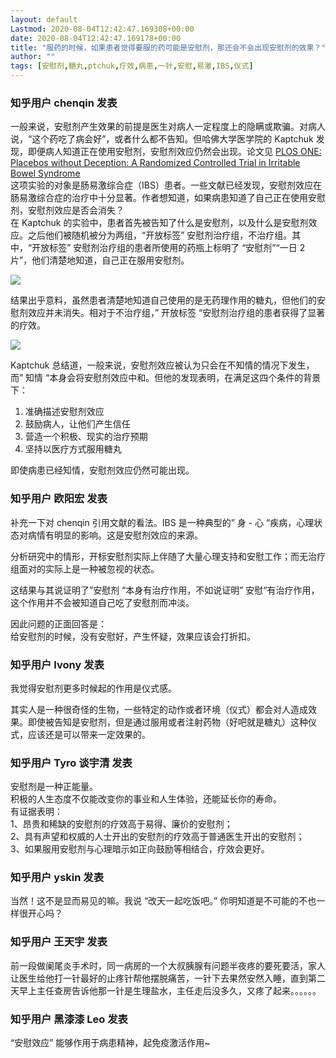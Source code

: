 ```yaml
---
layout: default
Lastmod: 2020-08-04T12:42:47.169308+00:00
date: 2020-08-04T12:42:47.169178+00:00
title: "服药的时候，如果患者觉得要服的药可能是安慰剂，那还会不会出现安慰剂的效果？"
author: ""
tags: [安慰剂,糖丸,ptchuk,疗效,病患,一针,安慰,易激,IBS,仪式]
---
```



    
### 知乎用户 chenqin​ 发表
    
一般来说，安慰剂产生效果的前提是医生对病人一定程度上的隐瞒或欺骗。对病人说，“这个药吃了病会好”，或者什么都不告知。但哈佛大学医学院的 Kaptchuk 发现，即便病人知道正在使用安慰剂，安慰剂效应仍然会出现。论文见 [PLOS ONE: Placebos without Deception: A Randomized Controlled Trial in Irritable Bowel Syndrome](https://link.zhihu.com/?target=http%3A//www.plosone.org/article/info%253Adoi%252F10.1371%252Fjournal.pone.0015591)  
这项实验的对象是肠易激综合症（IBS）患者。一些文献已经发现，安慰剂效应在肠易激综合症的治疗中十分显著。作者想知道，如果病患知道了自己正在使用安慰剂，安慰剂效应是否会消失？  
在 Kaptchuk 的实验中，患者首先被告知了什么是安慰剂，以及什么是安慰剂效应。之后他们被随机被分为两组，“开放标签” 安慰剂治疗组，不治疗组。其中，“开放标签” 安慰剂治疗组的患者所使用的药瓶上标明了 “安慰剂”“一日 2 片”，他们清楚地知道，自己正在服用安慰剂。



![](https://images.weserv.nl/?url=https%3A//pic1.zhimg.com/79539b2eec10f43c072e2195efab8716_r.jpg%3Fsource%3D1940ef5c)

结果出乎意料，虽然患者清楚地知道自己使用的是无药理作用的糖丸，但他们的安慰剂效应并未消失。相对于不治疗组，” 开放标签 “安慰剂治疗组的患者获得了显著的疗效。



![](https://images.weserv.nl/?url=https%3A//pic1.zhimg.com/50e6809dddfc2700abfa51437e18c45e_r.jpg%3Fsource%3D1940ef5c)

Kaptchuk 总结道，一般来说，安慰剂效应被认为只会在不知情的情况下发生，而” 知情 “本身会将安慰剂效应中和。但他的发现表明，在满足这四个条件的背景下：

1.  准确描述安慰剂效应
2.  鼓励病人，让他们产生信任
3.  营造一个积极、现实的治疗预期
4.  坚持以医疗方式服用糖丸

即使病患已经知情，安慰剂效应仍然可能出现。
    
    
    
    
### 知乎用户 欧阳宏​ 发表
    
补充一下对 chenqin 引用文献的看法。IBS 是一种典型的” 身 - 心 “疾病，心理状态对病情有明显的影响。这是安慰剂效应的来源。

分析研究中的情形，开标安慰剂实际上伴随了大量心理支持和安慰工作；而无治疗组面对的实际上是一种被忽视的状态。

这结果与其说证明了”安慰剂 “本身有治疗作用，不如说证明” 安慰“有治疗作用，这个作用并不会被知道自己吃了安慰剂而冲淡。

因此问题的正面回答是：  
给安慰剂的时候，没有安慰好，产生怀疑，效果应该会打折扣。
    
    
    
    
### 知乎用户 Ivony​ 发表
    
我觉得安慰剂更多时候起的作用是仪式感。

其实人是一种很奇怪的生物，一些特定的动作或者环境（仪式）都会对人造成效果。即使被告知是安慰剂，但是通过服用或者注射药物（好吧就是糖丸）这种仪式，应该还是可以带来一定效果的。
    
    
    
    
### 知乎用户 Tyro 谈宇清 发表
    
安慰剂是一种正能量。  
积极的人生态度不仅能改变你的事业和人生体验，还能延长你的寿命。  
有证据表明：  
1、昂贵和稀缺的安慰剂的疗效高于易得、廉价的安慰剂；  
2、具有声望和权威的人士开出的安慰剂的疗效高于普通医生开出的安慰剂；  
3、如果服用安慰剂与心理暗示如正向鼓励等相结合，疗效会更好。
    
    
    
    
### 知乎用户 yskin 发表
    
当然！这不是显而易见的嘛。我说 “改天一起吃饭吧。” 你明知道是不可能的不也一样很开心吗？
    
    
    
    
### 知乎用户 王天宇 发表
    
前一段做阑尾炎手术时，同一病房的一个大叔胰腺有问题半夜疼的要死要活，家人让医生给他打一针最好的止疼针帮他摆脱痛苦，一针下去果然安然入睡，直到第二天早上主任查房告诉他那一针是生理盐水，主任走后没多久，又疼了起来。。。。。。
    
    
    
    
### 知乎用户 黑漆漆 Leo 发表
    
“安慰效应” 能够作用于病患精神，起免疫激活作用~
    
    
    

